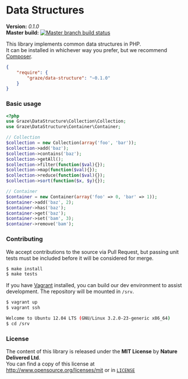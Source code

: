 # Data Structures #

**Version:** *0.1.0*<br/>
**Master build:** [![Master branch build status][travis-master]][travis]

This library implements common data structures in PHP.</br>
It can be installed in whichever way you prefer, but we recommend [Composer][packagist].
```json
{
    "require": {
        "graze/data-structure": "~0.1.0"
    }
}
```

### Basic usage ###
```php
<?php
use Graze\DataStructure\Collection\Collection;
use Graze\DataStructure\Container\Container;

// Collection
$collection = new Collection(array('foo', 'bar'));
$collection->add('baz');
$collection->contains('baz');
$collection->getAll();
$collection->filter(function($val){});
$collection->map(function($val){});
$collection->reduce(function($val){});
$collection->sort(function($x, $y){});

// Container
$container = new Container(array('foo' => 0, 'bar' => 1));
$container->add('baz', 2);
$container->has('baz');
$container->get('baz');
$container->set('bam', 3);
$container->remove('bam');
```


### Contributing ###
We accept contributions to the source via Pull Request,
but passing unit tests must be included before it will be considered for merge.
```bash
$ make install
$ make tests
```

If you have [Vagrant][vagrant] installed, you can build our dev environment to assist development.
The repository will be mounted in `/srv`.
```bash
$ vagrant up
$ vagrant ssh

Welcome to Ubuntu 12.04 LTS (GNU/Linux 3.2.0-23-generic x86_64)
$ cd /srv
```


### License ###
The content of this library is released under the **MIT License** by **Nature Delivered Ltd**.<br/>
You can find a copy of this license at http://www.opensource.org/licenses/mit or in [`LICENSE`][license]


<!-- Links -->
[travis]: https://travis-ci.org/graze/data-structure
[travis-master]: https://travis-ci.org/graze/data-structure.png?branch=master
[packagist]: https://packagist.org/packages/graze/data-structure
[vagrant]:   http://vagrantup.com
[license]:   /LICENSE

